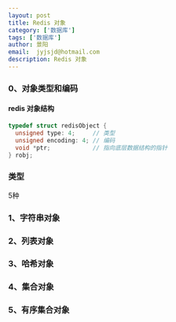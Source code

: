 ```yaml
---
layout: post
title: Redis 对象
category: ['数据库']
tags: ['数据库']
author: 景阳
email:  jyjsjd@hotmail.com
description: Redis 对象
---
```


### 0、对象类型和编码

#### redis 对象结构
```c
typedef struct redisObject {
  unsigned type: 4;     // 类型
  unsigned encoding: 4; // 编码
  void *ptr;            // 指向底层数据结构的指针
} robj;
```

### 类型
5种

### 1、字符串对象

### 2、列表对象

### 3、哈希对象

### 4、集合对象

### 5、有序集合对象
